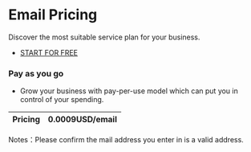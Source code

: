 # Email Pricing

Discover the most suitable service plan for your business.

- [START FOR FREE](https://console.uspeedo.com/signin)

### **Pay as you go**
- Grow your business with pay-per-use model which can put you in control of your spending.

|  Pricing   | 0.0009USD/email       |
| ------------- | ---------------- |

Notes：Please confirm the mail address you enter in is a valid address.
